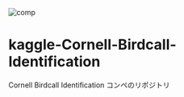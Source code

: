 ![comp](https://github.com/fkubota/kaggle-Cornell-Birdcall-Identification/data/info/images/readme/001_comp.png)
# kaggle-Cornell-Birdcall-Identification
Cornell Birdcall Identification コンペのリポジトリ
